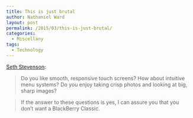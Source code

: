 ```yaml
---
title: This is just brutal
author: Nathaniel Ward
layout: post
permalink: /2015/03/this-is-just-brutal/
categories:
  - Miscellany
tags:
  - Technology
---
```

[Seth Stevenson][1]:
  
> Do you like smooth, responsive touch screens? How about intuitive menu systems? Do you enjoy taking crisp photos and looking at big, sharp images?

> If the answer to these questions is yes, I can assure you that you don’t want a BlackBerry Classic.

[1]: http://www.slate.com/articles/technology/technology/2015/03/blackberry_classic_if_you_like_any_of_the_ways_smartphones_have_evolved.html